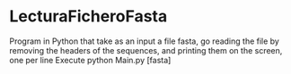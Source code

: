 # LecturaFicheroFasta
Program in Python that take as an input a file fasta, go reading the file by removing the headers of the sequences, and printing them on the screen, one per line
Execute
python Main.py [fasta]
